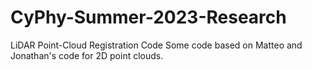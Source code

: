 # CyPhy-Summer-2023-Research
LiDAR Point-Cloud Registration Code
Some code based on Matteo and Jonathan's code for 2D point clouds. 
